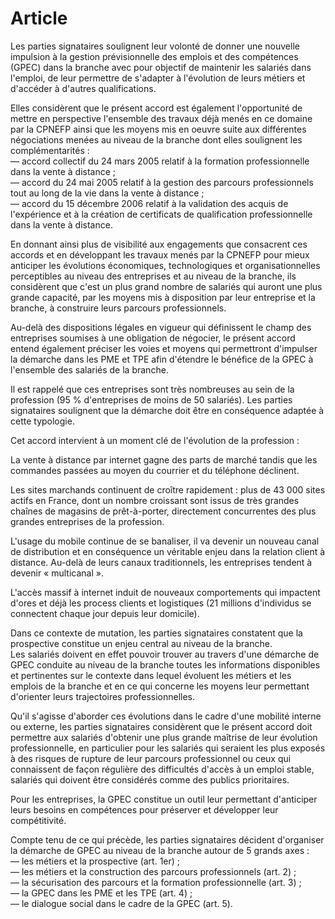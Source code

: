 # Article

Les parties signataires soulignent leur volonté de donner une nouvelle impulsion à la gestion prévisionnelle des emplois et des compétences (GPEC) dans la branche avec pour objectif de maintenir les salariés dans l'emploi, de leur permettre de s'adapter à l'évolution de leurs métiers et d'accéder à d'autres qualifications. 

Elles considèrent que le présent accord est également l'opportunité de mettre en perspective l'ensemble des travaux déjà menés en ce domaine par la CPNEFP ainsi que les moyens mis en oeuvre suite aux différentes négociations menées au niveau de la branche dont elles soulignent les complémentarités :   
― accord collectif du 24 mars 2005 relatif à la formation professionnelle dans la vente à distance ;   
― accord du 24 mai 2005 relatif à la gestion des parcours professionnels tout au long de la vie dans la vente à distance ;   
― accord du 15 décembre 2006 relatif à la validation des acquis de l'expérience et à la création de certificats de qualification professionnelle dans la vente à distance. 

En donnant ainsi plus de visibilité aux engagements que consacrent ces accords et en développant les travaux menés par la CPNEFP pour mieux anticiper les évolutions économiques, technologiques et organisationnelles perceptibles au niveau des entreprises et au niveau de la branche, ils considèrent que c'est un plus grand nombre de salariés qui auront une plus grande capacité, par les moyens mis à disposition par leur entreprise et la branche, à construire leurs parcours professionnels. 

Au-delà des dispositions légales en vigueur qui définissent le champ des entreprises soumises à une obligation de négocier, le présent accord entend également préciser les voies et moyens qui permettront d'impulser la démarche dans les PME et TPE afin d'étendre le bénéfice de la GPEC à l'ensemble des salariés de la branche. 

Il est rappelé que ces entreprises sont très nombreuses au sein de la profession (95 % d'entreprises de moins de 50 salariés). Les parties signataires soulignent que la démarche doit être en conséquence adaptée à cette typologie. 

Cet accord intervient à un moment clé de l'évolution de la profession : 

La vente à distance par internet gagne des parts de marché tandis que les commandes passées au moyen du courrier et du téléphone déclinent. 

Les sites marchands continuent de croître rapidement : plus de 43 000 sites actifs en France, dont un nombre croissant sont issus de très grandes chaînes de magasins de prêt-à-porter, directement concurrentes des plus grandes entreprises de la profession.

L'usage du mobile continue de se banaliser, il va devenir un nouveau canal de distribution et en conséquence un véritable enjeu dans la relation client à distance. Au-delà de leurs canaux traditionnels, les entreprises tendent à devenir « multicanal ».

L'accès massif à internet induit de nouveaux comportements qui impactent d'ores et déjà les process clients et logistiques (21 millions d'individus se connectent chaque jour depuis leur domicile). 

Dans ce contexte de mutation, les parties signataires constatent que la prospective constitue un enjeu central au niveau de la branche.   
Les salariés doivent en effet pouvoir trouver au travers d'une démarche de GPEC conduite au niveau de la branche toutes les informations disponibles et pertinentes sur le contexte dans lequel évoluent les métiers et les emplois de la branche et en ce qui concerne les moyens leur permettant d'orienter leurs trajectoires professionnelles. 

Qu'il s'agisse d'aborder ces évolutions dans le cadre d'une mobilité interne ou externe, les parties signataires considèrent que le présent accord doit permettre aux salariés d'obtenir une plus grande maîtrise de leur évolution professionnelle, en particulier pour les salariés qui seraient les plus exposés à des risques de rupture de leur parcours professionnel ou ceux qui connaissent de façon régulière des difficultés d'accès à un emploi stable, salariés qui doivent être considérés comme des publics prioritaires. 

Pour les entreprises, la GPEC constitue un outil leur permettant d'anticiper leurs besoins en compétences pour préserver et développer leur compétitivité. 

Compte tenu de ce qui précède, les parties signataires décident d'organiser la démarche de GPEC au niveau de la branche autour de 5 grands axes :   
― les métiers et la prospective (art. 1er) ;   
― les métiers et la construction des parcours professionnels (art. 2) ;   
― la sécurisation des parcours et la formation professionnelle (art. 3) ;   
― la GPEC dans les PME et les TPE (art. 4) ;   
― le dialogue social dans le cadre de la GPEC (art. 5).

